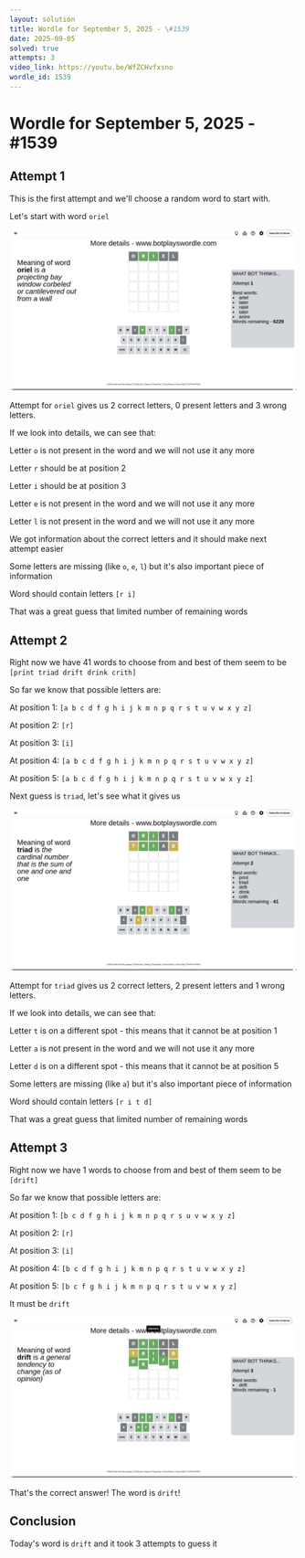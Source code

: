 ```yaml
---
layout: solution
title: Wordle for September 5, 2025 - \#1539
date: 2025-09-05
solved: true
attempts: 3
video_link: https://youtu.be/WfZCHvfxsno
wordle_id: 1539
---
```


# Wordle for September 5, 2025 - \#1539

## Attempt 1

This is the first attempt and we'll choose a random word to start with.

Let's start with word `oriel`

![Attempt 1](2025-09-05/attempt-1.png)

Attempt for `oriel` gives us 2 correct letters, 0 present letters and 3 wrong letters.

If we look into details, we can see that:

Letter `o` is not present in the word and we will not use it any more

Letter `r` should be at position 2

Letter `i` should be at position 3

Letter `e` is not present in the word and we will not use it any more

Letter `l` is not present in the word and we will not use it any more

We got information about the correct letters and it should make next attempt easier

Some letters are missing (like `o`, `e`, `l`) but it's also important piece of information

Word should contain letters `[r i]`

That was a great guess that limited number of remaining words



## Attempt 2

Right now we have 41 words to choose from and best of them seem to be `[print triad drift drink crith]`

So far we know that possible letters are:

At position 1: `[a b c d f g h i j k m n p q r s t u v w x y z]`

At position 2: `[r]`

At position 3: `[i]`

At position 4: `[a b c d f g h i j k m n p q r s t u v w x y z]`

At position 5: `[a b c d f g h i j k m n p q r s t u v w x y z]`

Next guess is `triad`, let's see what it gives us

![Attempt 2](2025-09-05/attempt-2.png)

Attempt for `triad` gives us 2 correct letters, 2 present letters and 1 wrong letters.

If we look into details, we can see that:

Letter `t` is on a different spot - this means that it cannot be at position 1

Letter `a` is not present in the word and we will not use it any more

Letter `d` is on a different spot - this means that it cannot be at position 5

Some letters are missing (like `a`) but it's also important piece of information

Word should contain letters `[r i t d]`

That was a great guess that limited number of remaining words



## Attempt 3

Right now we have 1 words to choose from and best of them seem to be `[drift]`

So far we know that possible letters are:

At position 1: `[b c d f g h i j k m n p q r s u v w x y z]`

At position 2: `[r]`

At position 3: `[i]`

At position 4: `[b c d f g h i j k m n p q r s t u v w x y z]`

At position 5: `[b c f g h i j k m n p q r s t u v w x y z]`

It must be `drift`

![Attempt 3](2025-09-05/attempt-3.png)

That's the correct answer! The word is `drift`!

## Conclusion

Today's word is `drift` and it took 3 attempts to guess it

